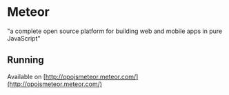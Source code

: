 # Meteor

"a complete open source platform for building web and mobile apps in pure JavaScript"

## Running

Available on [http://opojsmeteor.meteor.com/](http://opojsmeteor.meteor.com/)
